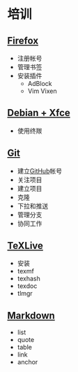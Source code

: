 # 培训

## [Firefox](#firefox)

- 注册帐号
- 管理书签
- 安装插件
  - AdBlock
  - Vim Vixen

## [Debian + Xfce](#debianxfce)

- 使用终羰

## [Git](#git)

- 建立[GitHub](www.github.com)帐号
- 关注项目
- 建立项目
- 克隆
- 下拉和推送
- 管理分支
- 协同工作

## [TeXLive](#texlive)

- 安装
- texmf
- texhash
- texdoc
- tlmgr

## [Markdown](#markdown)

- list
- quote
- table
- link
- anchor 